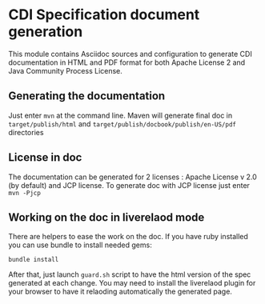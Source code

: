 # CDI Specification document generation

This module contains Asciidoc sources and configuration to generate CDI documentation in HTML and PDF format
for both Apache License 2 and Java Community Process License.

## Generating the documentation

Just enter `mvn` at the command line. Maven will generate final doc in `target/publish/html` and `target/publish/docbook/publish/en-US/pdf` directories

## License in doc

The documentation can be generated for 2 licenses : Apache License v 2.0 (by default) and JCP license.
To generate doc with JCP license just enter `mvn -Pjcp`

## Working on the doc in liverelaod mode

There are helpers to ease the work on the doc. If you have ruby installed you can use bundle to install needed gems:

`bundle install`

After that, just launch `guard.sh` script to have the html version of the spec generated at each change. You may need to install the liverelaod plugin for your browser to have it relaoding automatically the generated page. 


